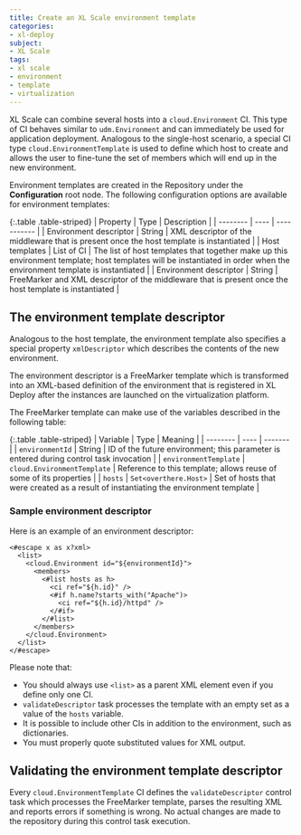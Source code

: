 ```yaml
---
title: Create an XL Scale environment template
categories:
- xl-deploy
subject:
- XL Scale
tags:
- xl scale
- environment
- template
- virtualization
---
```


XL Scale can combine several hosts into a ```cloud.Environment``` CI. This type of CI behaves similar to ```udm.Environment``` and can immediately be used for application deployment. Analogous to the single-host scenario, a special CI type ```cloud.EnvironmentTemplate``` is used to define which host to create and allows the user to fine-tune the set of members which will end up in the new environment.

Environment templates are created in the Repository under the **Configuration** root node. The following configuration options are available for environment templates:

{:.table .table-striped}
| Property | Type | Description |
| -------- | ---- | ----------- |
| Environment descriptor | String | XML descriptor of the middleware that is present once the host template is instantiated |
| Host templates | List of CI | The list of host templates that together make up this environment template; host templates will be instantiated in order when the environment template is instantiated |
| Environment descriptor | String | FreeMarker and XML descriptor of the middleware that is present once the host template is instantiated |

## The environment template descriptor

Analogous to the host template, the environment template also specifies a special property ```xmlDescriptor``` which describes the contents of the new environment.

The environment descriptor is a FreeMarker template which is transformed into an XML-based definition of the environment that is registered in XL Deploy after the instances are launched on the virtualization platform. <!--For more details regarding the XML format please check the [XL Deploy REST API documentation](http://docs.xebialabs.com/releases/4.0/xl-deploy/rest-api/com.xebialabs.deployit.plugin.api.udm.ConfigurationItem.html).-->

The FreeMarker template can make use of the variables described in the following table:

{:.table .table-striped}
| Variable | Type | Meaning |
| -------- | ---- | ------- |
| `environmentId` | String | ID of the future environment; this parameter is entered during control task invocation |
| `environmentTemplate` | `cloud.EnvironmentTemplate` | Reference to this template; allows reuse of some of its properties |
| `hosts` | `Set<overthere.Host>` | Set of hosts that were created as a result of instantiating the environment template |

### Sample environment descriptor

Here is an example of an environment descriptor:

    <#escape x as x?xml>
      <list>
        <cloud.Environment id="${environmentId}">
          <members>
            <#list hosts as h>
              <ci ref="${h.id}" />
              <#if h.name?starts_with("Apache")>
                <ci ref="${h.id}/httpd" />
              </#if>
            </#list>
          </members>
        </cloud.Environment>
      </list>
    </#escape>

Please note that:

* You should always use ```<list>``` as a parent XML element even if you define only one CI.
* ```validateDescriptor``` task processes the template with an empty set as a value of the ```hosts``` variable.
* It is possible to include other CIs in addition to the environment, such as dictionaries.
* You must properly quote substituted values for XML output.

## Validating the environment template descriptor

Every ```cloud.EnvironmentTemplate``` CI defines the ```validateDescriptor``` control task which processes the FreeMarker template, parses the resulting XML and reports errors if something is wrong. No actual changes are made to the repository during this control task execution.
